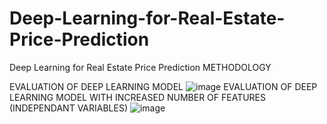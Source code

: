 # Deep-Learning-for-Real-Estate-Price-Prediction
Deep Learning for Real Estate Price Prediction
METHODOLOGY

EVALUATION OF DEEP LEARNING MODEL
![image](https://github.com/user-attachments/assets/8ee8cfc9-18db-4b05-bbb3-9a9554a26fb3)
EVALUATION OF DEEP LEARNING MODEL WITH INCREASED NUMBER OF FEATURES (INDEPENDANT VARIABLES)
![image](https://github.com/user-attachments/assets/9e3dcca0-06d4-4636-80ed-77c43b0bec40)
